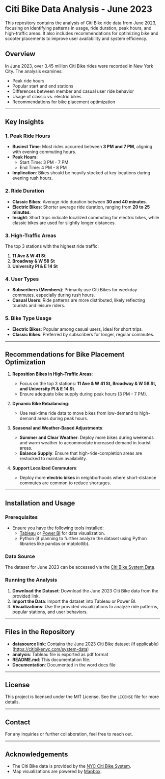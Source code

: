# Citi Bike Data Analysis - June 2023

This repository contains the analysis of Citi Bike ride data from June 2023, focusing on identifying patterns in usage, ride duration, peak hours, and high-traffic areas. It also includes recommendations for optimizing bike and scooter placements to improve user availability and system efficiency.

## Overview
In June 2023, over 3.45 million Citi Bike rides were recorded in New York City. The analysis examines:
- Peak ride hours
- Popular start and end stations
- Differences between member and casual user ride behavior
- Usage of classic vs. electric bikes
- Recommendations for bike placement optimization

---

## Key Insights

### 1. **Peak Ride Hours**
- **Busiest Time**: Most rides occurred between **3 PM and 7 PM**, aligning with evening commuting hours.
- **Peak Hours**: 
  - Start Time: 3 PM - 7 PM
  - End Time: 4 PM - 8 PM
- **Implication**: Bikes should be heavily stocked at key locations during evening rush hours.

### 2. **Ride Duration**
- **Classic Bikes**: Average ride duration between **30 and 40 minutes**.
- **Electric Bikes**: Shorter average ride duration, ranging from **20 to 25 minutes**.
- **Insight**: Short trips indicate localized commuting for electric bikes, while classic bikes are used for slightly longer distances.

### 3. **High-Traffic Areas**
The top 3 stations with the highest ride traffic:
1. **11 Ave & W 41 St**
2. **Broadway & W 58 St**
3. **University Pl & E 14 St**

### 4. **User Types**
- **Subscribers (Members)**: Primarily use Citi Bikes for weekday commutes, especially during rush hours.
- **Casual Users**: Ride patterns are more distributed, likely reflecting tourists and leisure riders.

### 5. **Bike Type Usage**
- **Electric Bikes**: Popular among casual users, ideal for short trips.
- **Classic Bikes**: Preferred by subscribers for longer, regular commutes.

---

## Recommendations for Bike Placement Optimization

1. **Reposition Bikes in High-Traffic Areas**:
   - Focus on the top 3 stations: **11 Ave & W 41 St, Broadway & W 58 St, and University Pl & E 14 St**.
   - Ensure adequate bike supply during peak hours (3 PM - 7 PM).

2. **Dynamic Bike Rebalancing**:
   - Use real-time ride data to move bikes from low-demand to high-demand areas during peak hours.

3. **Seasonal and Weather-Based Adjustments**:
   - **Summer and Clear Weather**: Deploy more bikes during weekends and warm weather to accommodate increased demand in tourist areas.
   - **Balance Supply**: Ensure that high-ride-completion areas are restocked to maintain availability.

4. **Support Localized Commuters**:
   - Deploy more **electric bikes** in neighborhoods where short-distance commutes are common to reduce shortages.

---

## Installation and Usage

### Prerequisites
- Ensure you have the following tools installed:
  - [Tableau](https://www.tableau.com) or [Power BI](https://powerbi.microsoft.com) for data visualization.
  - Python (if planning to further analyze the dataset using Python libraries like pandas or matplotlib).

### Data Source
The dataset for June 2023 can be accessed via the [Citi Bike System Data](https://citibikenyc.com/system-data).

### Running the Analysis
1. **Download the Dataset**: Download the June 2023 Citi Bike data from the provided link.
2. **Import the Data**: Import the dataset into Tableau or Power BI.
3. **Visualizations**: Use the provided visualizations to analyze ride patterns, popular stations, and user behaviors.

---

## Files in the Repository

- **datasource link**: Contains the June 2023 Citi Bike dataset (if applicable) (https://citibikenyc.com/system-data)
- **analysis**: Tableau file is exported as pdf format
- **README.md**: This documentation file.
- **Documentation**: Documented in the word docs file

---

## License
This project is licensed under the MIT License. See the `LICENSE` file for more details.

---

## Contact
For any inquiries or further collaboration, feel free to reach out.

---

## Acknowledgements
- The Citi Bike data is provided by the [NYC Citi Bike System](https://citibikenyc.com/system-data).
- Map visualizations are powered by [Mapbox](https://www.mapbox.com/).
